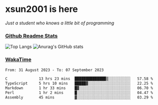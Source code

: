 # xsun2001 is here

*Just a student who knows a little bit of programming*

### [Github Readme Stats](https://github.com/anuraghazra/github-readme-stats)

![Top Langs](https://github-readme-stats.vercel.app/api/top-langs/?username=xsun2001&layout=compact&theme=radical) ![Anurag's GitHub stats](https://github-readme-stats.vercel.app/api?username=xsun2001&show_icons=true&theme=radical)

### [WakaTime](https://wakatime.com)

<!--START_SECTION:waka-->

```txt
From: 31 August 2023 - To: 07 September 2023

C              13 hrs 23 mins  ██████████████▒░░░░░░░░░░   57.58 %
TypeScript     5 hrs 10 mins   █████▓░░░░░░░░░░░░░░░░░░░   22.25 %
Markdown       1 hr 33 mins    █▓░░░░░░░░░░░░░░░░░░░░░░░   06.70 %
Perl           1 hr 2 mins     █░░░░░░░░░░░░░░░░░░░░░░░░   04.47 %
Assembly       45 mins         ▓░░░░░░░░░░░░░░░░░░░░░░░░   03.29 %
```

<!--END_SECTION:waka-->
